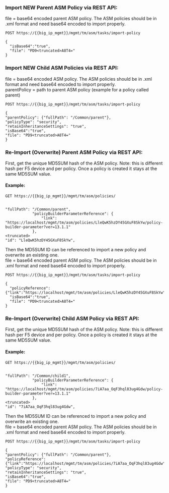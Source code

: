 ### Import NEW Parent ASM Policy via REST API:
file = base64 encoded parent ASM policy. The ASM policies should be in .xml format and need base64 encoded to import properly. 
```
POST https://{{big_ip_mgmt}}/mgmt/tm/asm/tasks/import-policy

{
  "isBase64":"true",
  "file": "PD9<truncated>A8T4="
}
```
### Import NEW Child ASM Policies via REST API:
file = base64 encoded ASM policy. The ASM policies should be in .xml format and need base64 encoded to import properly.   
parentPolicy = path to parent ASM policy (example for a policy called parent)

```
POST https://{{big_ip_mgmt}}/mgmt/tm/asm/tasks/import-policy

{
"parentPolicy": {"fullPath": "/Common/parent"},
"policyType": "security",
"retainInheritanceSettings": "true", 
"isBase64":"true",
"file": "PD9<truncated>A8T4="
}
```

### Re-Import (Overwrite) Parent ASM Policy via REST API:
First, get the unique MD5SUM hash of the ASM policy. Note: this is different hash per F5 device and per policy. Once a policy is created it stays at the same MD5SUM value. 

#### Example:
```
GET https://{{big_ip_mgmt}}/mgmt/tm/asm/policies/


"fullPath": "/Common/parent",
            "policyBuilderParameterReference": {
                "link": "https://localhost/mgmt/tm/asm/policies/LleQwK5hzDY45GXuF8SkYw/policy-builder-parameter?ver=13.1.1"
            },
<truncated>
"id": "LleQwK5hzDY45GXuF8SkYw",
```
Then the MD5SUM ID can be referenced to import a new policy and overwrite an existing one.  
file = base64 encoded parent ASM policy. The ASM policies should be in .xml format and need base64 encoded to import properly. 


```
POST https://{{big_ip_mgmt}}/mgmt/tm/asm/tasks/import-policy

{
  "policyReference": {"link":"https://localhost/mgmt/tm/asm/policies/LleQwK5hzDY45GXuF8SkYw"},
  "isBase64":"true",
  "file": "PD9<truncated>A8T4="
}
```

### Re-Import (Overwrite) Child ASM Policy via REST API:
First, get the unique MD5SUM hash of the ASM policy. Note: this is different hash per F5 device and per policy. Once a policy is created it stays at the same MD5SUM value. 

#### Example:
```
GET https://{{big_ip_mgmt}}/mgmt/tm/asm/policies/


"fullPath": "/Common/child1",
            "policyBuilderParameterReference": {
                "link": "https://localhost/mgmt/tm/asm/policies/7iA7aa_OqF3hql83ug4Gdw/policy-builder-parameter?ver=13.1.1"
            },
<truncated>
"id": "7iA7aa_OqF3hql83ug4Gdw",
```
Then the MD5SUM ID can be referenced to import a new policy and overwrite an existing one.  
file = base64 encoded parent ASM policy. The ASM policies should be in .xml format and need base64 encoded to import properly. 


```
POST https://{{big_ip_mgmt}}/mgmt/tm/asm/tasks/import-policy

{
"parentPolicy": {"fullPath": "/Common/parent"},
"policyReference": {"link":"https://localhost/mgmt/tm/asm/policies/7iA7aa_OqF3hql83ug4Gdw"},
"policyType": "security",
"retainInheritanceSettings": "true", 
"isBase64":"true",
"file": "PD9<truncated>A8T4="
}
```